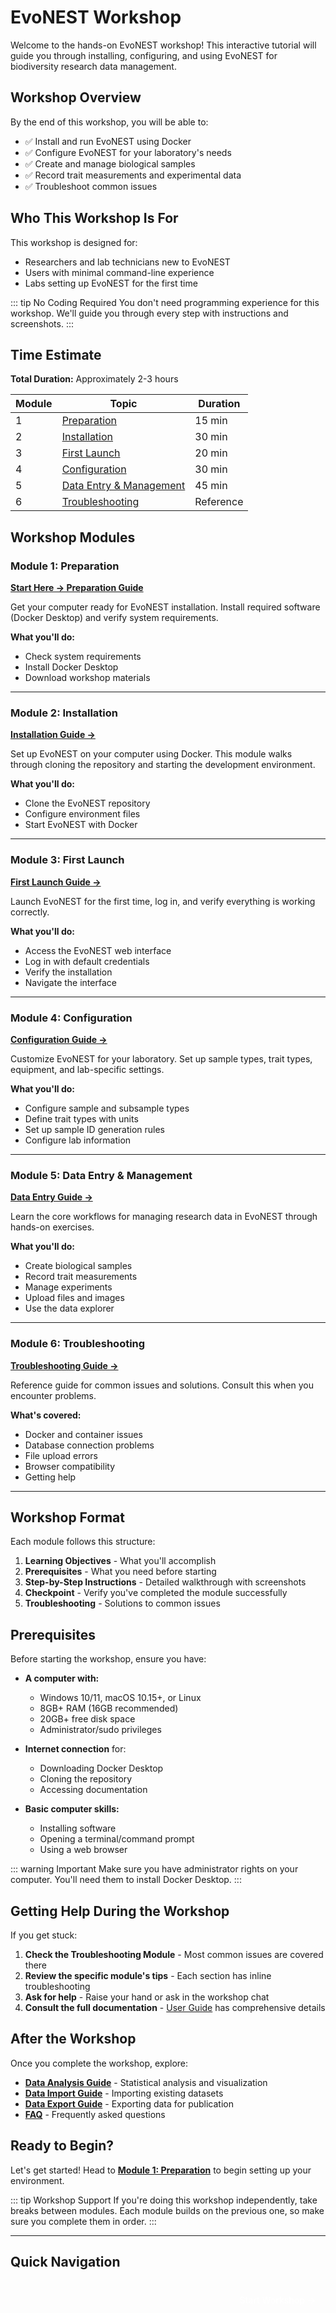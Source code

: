 # EvoNEST Workshop

Welcome to the hands-on EvoNEST workshop! This interactive tutorial will guide you through installing, configuring, and using EvoNEST for biodiversity research data management.

## Workshop Overview

By the end of this workshop, you will be able to:

- ✅ Install and run EvoNEST using Docker
- ✅ Configure EvoNEST for your laboratory's needs
- ✅ Create and manage biological samples
- ✅ Record trait measurements and experimental data
- ✅ Troubleshoot common issues

## Who This Workshop Is For

This workshop is designed for:
- Researchers and lab technicians new to EvoNEST
- Users with minimal command-line experience
- Labs setting up EvoNEST for the first time

::: tip No Coding Required
You don't need programming experience for this workshop. We'll guide you through every step with instructions and screenshots.
:::

## Time Estimate

**Total Duration:** Approximately 2-3 hours

| Module | Topic | Duration |
|--------|-------|----------|
| 1 | [Preparation](/workshop/01-preparation) | 15 min |
| 2 | [Installation](/workshop/02-installation) | 30 min |
| 3 | [First Launch](/workshop/03-first-launch) | 20 min |
| 4 | [Configuration](/workshop/04-configuration) | 30 min |
| 5 | [Data Entry & Management](/workshop/05-data-entry) | 45 min |
| 6 | [Troubleshooting](/workshop/06-troubleshooting) | Reference |

## Workshop Modules

### Module 1: Preparation
**[Start Here → Preparation Guide](/workshop/01-preparation)**

Get your computer ready for EvoNEST installation. Install required software (Docker Desktop) and verify system requirements.

**What you'll do:**
- Check system requirements
- Install Docker Desktop
- Download workshop materials

---

### Module 2: Installation
**[Installation Guide →](/workshop/02-installation)**

Set up EvoNEST on your computer using Docker. This module walks through cloning the repository and starting the development environment.

**What you'll do:**
- Clone the EvoNEST repository
- Configure environment files
- Start EvoNEST with Docker

---

### Module 3: First Launch
**[First Launch Guide →](/workshop/03-first-launch)**

Launch EvoNEST for the first time, log in, and verify everything is working correctly.

**What you'll do:**
- Access the EvoNEST web interface
- Log in with default credentials
- Verify the installation
- Navigate the interface

---

### Module 4: Configuration
**[Configuration Guide →](/workshop/04-configuration)**

Customize EvoNEST for your laboratory. Set up sample types, trait types, equipment, and lab-specific settings.

**What you'll do:**
- Configure sample and subsample types
- Define trait types with units
- Set up sample ID generation rules
- Configure lab information

---

### Module 5: Data Entry & Management
**[Data Entry Guide →](/workshop/05-data-entry)**

Learn the core workflows for managing research data in EvoNEST through hands-on exercises.

**What you'll do:**
- Create biological samples
- Record trait measurements
- Manage experiments
- Upload files and images
- Use the data explorer

---

### Module 6: Troubleshooting
**[Troubleshooting Guide →](/workshop/06-troubleshooting)**

Reference guide for common issues and solutions. Consult this when you encounter problems.

**What's covered:**
- Docker and container issues
- Database connection problems
- File upload errors
- Browser compatibility
- Getting help

---

## Workshop Format

Each module follows this structure:

1. **Learning Objectives** - What you'll accomplish
2. **Prerequisites** - What you need before starting
3. **Step-by-Step Instructions** - Detailed walkthrough with screenshots
4. **Checkpoint** - Verify you've completed the module successfully
5. **Troubleshooting** - Solutions to common issues

## Prerequisites

Before starting the workshop, ensure you have:

- **A computer with:**
  - Windows 10/11, macOS 10.15+, or Linux
  - 8GB+ RAM (16GB recommended)
  - 20GB+ free disk space
  - Administrator/sudo privileges

- **Internet connection** for:
  - Downloading Docker Desktop
  - Cloning the repository
  - Accessing documentation

- **Basic computer skills:**
  - Installing software
  - Opening a terminal/command prompt
  - Using a web browser

::: warning Important
Make sure you have administrator rights on your computer. You'll need them to install Docker Desktop.
:::

## Getting Help During the Workshop

If you get stuck:

1. **Check the Troubleshooting Module** - Most common issues are covered there
2. **Review the specific module's tips** - Each section has inline troubleshooting
3. **Ask for help** - Raise your hand or ask in the workshop chat
4. **Consult the full documentation** - [User Guide](/user-guide/) has comprehensive details

## After the Workshop

Once you complete the workshop, explore:

- **[Data Analysis Guide](/user-guide/data-analysis)** - Statistical analysis and visualization
- **[Data Import Guide](/user-guide/data-import)** - Importing existing datasets
- **[Data Export Guide](/user-guide/data-export)** - Exporting data for publication
- **[FAQ](/user-guide/faq)** - Frequently asked questions

## Ready to Begin?

Let's get started! Head to **[Module 1: Preparation](/workshop/01-preparation)** to begin setting up your environment.

::: tip Workshop Support
If you're doing this workshop independently, take breaks between modules. Each module builds on the previous one, so make sure you complete them in order.
:::

---

## Quick Navigation

<div style="display: flex; justify-content: space-between; margin-top: 2rem;">
  <div></div>
  <a href="/workshop/01-preparation" style="padding: 0.5rem 1rem; background: var(--vp-c-brand-1); color: white; text-decoration: none; border-radius: 6px; font-weight: 500;">Start Workshop →</a>
</div>
